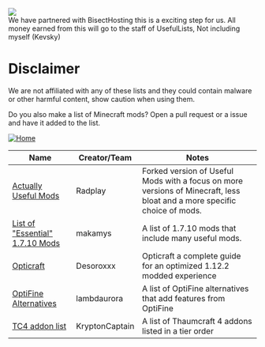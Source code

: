 [<img src=https://i.imgur.com/z6MwAQs.png>](https://bisecthosting.com/UsefulLists)<br>We have partnered with BisectHosting this is a exciting step for us. All money earned from this will go to the staff of UsefulLists, Not including myself (Kevsky)

# Disclaimer

We are not affiliated with any of these lists and they could contain malware or other harmful content, show caution when using them.

Do you also make a list of Minecraft mods? Open a pull request or a issue and have it added to the list.

[![Home](https://i.imgur.com/zGuelkW.png)](/README.md)

| Name | Creator/Team | Notes |
| --- | --- | --- |
| [Actually Useful Mods](https://github.com/Radplay/ActuallyUsefulMods) | Radplay | Forked version of Useful Mods with a focus on more versions of Minecraft, less bloat and a more specific choice of mods. |
| [List of "Essential" 1.7.10 Mods](https://gist.github.com/makamys/7cb74cd71d93a4332d2891db2624e17c) | makamys | A list of 1.7.10 mods that include many useful mods. |
| [Opticraft](https://red-studio-ragnarok.github.io/Opticraft/) | Desoroxxx | Opticraft a complete guide for an optimized 1.12.2 modded experience |
| [OptiFine Alternatives](https://lambdaurora.dev/optifine_alternatives/) | lambdaurora | A list of OptiFine alternatives that add features from OptiFine |
| [TC4 addon list](https://github.com/KryptonCaptain/Misc-Files/blob/master/TC4%20addon%20list.md) | KryptonCaptain | A list of Thaumcraft 4 addons listed in a tier order |
